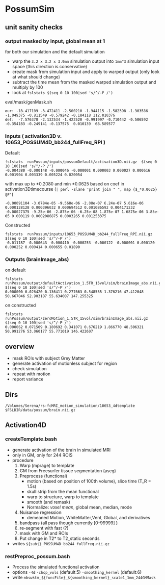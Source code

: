 PossumSim
=========
## unit sanity checks

### output masked by input, global mean at 1

for both our simulation and the default simulation

* warp the `3.2 x 3.2 x 3.9mm` simulation output into `1mm^3` simulation input space (this direction is conservative)
* create mask from simulation input and apply to warped output (only look at what should change)
* subtract the time mean from the masked warped simulation output and multiply by 100
* look at `fslstats $(seq 0 10 100|sed 's/^/-P /')`

eval/mask/genMask.sh

    our: -18.417109 -3.472411 -2.500210 -1.944115 -1.582398 -1.303586 -1.049375 -0.811549 -0.579242 -0.184118 112.010376 
    def:  -7.576370 -2.132534 -1.422520 -0.991997 -0.710442 -0.506592 -0.354183 -0.249141 -0.137575  0.010139  68.589577 

### Inputs  ( activation3D v. 10653_POSSUM4D_bb244_fullFreq_RPI )

Default

    fslstats  runPossum/inputs/possumDefault/activation3D.nii.gz  $(seq 0 10 100|sed 's/^/-P /')
    -0.004380 -0.000148 -0.000046 -0.000001 0.000003 0.000027 0.000616 0.001904 0.003339 0.005224 0.020054 

 with max up to *0.2080 and min *0.0625 based on coef in activation3Dtimecourse (`| perl -slane 'print join " ", map {$_*0.0625} @F'`)

    -0.00091104 -3.0784e-05 -9.568e-06 -2.08e-07 6.24e-07 5.616e-06 0.000128128 0.000396032 0.000694512 0.001086592 0.004171232
    -0.00027375 -9.25e-06 -2.875e-06 -6.25e-08 1.875e-07 1.6875e-06 3.85e-05 0.000119 0.0002086875 0.0003265 0.001253375

Constructed

    fslstats  runPossum/inputs/10653_POSSUM4D_bb244_fullFreq_RPI.nii.gz   $(seq 0 10 100|sed 's/^/-P /')
    -0.011187 -0.000643 -0.000410 -0.000253 -0.000122 -0.000001 0.000120 0.000252 0.000414 0.000655 0.01890

### Outputs (brainImage_abs)

on default 

    fslstats runPossum/output/defaultActivation_1.5TR_15vol/sim/brainImage_abs.nii.gz   $(seq 0 10 100|sed 's/^/-P /')
    0.000000 0.026420 0.136411 0.277663 0.548555 1.376216 47.412048 50.667046 52.903187 55.634007 147.255325

on constructed

    fslstats runPossum/output/zeroMotion_1.5TR_15vol/sim/brainImage_abs.nii.gz   $(seq 0 10 100|sed 's/^/-P /')
    0.000062 0.071509 0.180692 0.341071 0.676219 1.866770 48.506321 50.991276 53.060177 55.771019 146.422607

## overview


* mask ROIs with subject Grey Matter
* generate activation of motionless subject for region
* check simulation
* repeat with motion
* report variance 

## Dirs 

    /Volumes/Serena/rs-fcMRI_motion_simulation/10653_4dtemplate
    $FSLDIR/data/possum/brain.nii.gz

## Activation4D

### createTemplate.bash

* generate activation of the brain in simulated MRI
* only in GM, only for 244 ROIS 
* procedure 
    1. Warp (mprage) to template
    1. GM from Freesurfer tissue segmentation (aseg) 
    1. Preprocess (functional) 
        * motion (based on position of 100th volume), slice time (T_R = 1.5s)
        * skull strip from the mean functional
        * warp to structure, warp to template 
        * smooth (and remask)
        * Normalize: _voxel mean_, global mean, median, mode 
    1. Nuisance regression
        * demeaned  Motion, WhiteMatter,Vent, Global, and derivatives
    1. bandpass (all pass though currently [0-99999] )
    1. re-segment with fast (?)
    1. mask with GM and ROIs
    1. Put change in T2\* to T2\_static seconds 
* writes `${subj}_POSSUM4D_bb244_fullFreq.nii.gz`

### restPreproc\_possum.bash

* Process the simulated functional activation
* options `-4d` `-chop_vols` (default:5)  `-smoothing_kernel` (default:6)
* write `nbswktm_${funcFile}_${smoothing_kernel}_scale1_1mm_244GMMask`




